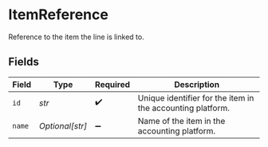 # ItemReference

Reference to the item the line is linked to.


## Fields

| Field                                                      | Type                                                       | Required                                                   | Description                                                |
| ---------------------------------------------------------- | ---------------------------------------------------------- | ---------------------------------------------------------- | ---------------------------------------------------------- |
| `id`                                                       | *str*                                                      | :heavy_check_mark:                                         | Unique identifier for the item in the accounting platform. |
| `name`                                                     | *Optional[str]*                                            | :heavy_minus_sign:                                         | Name of the item in the accounting platform.               |